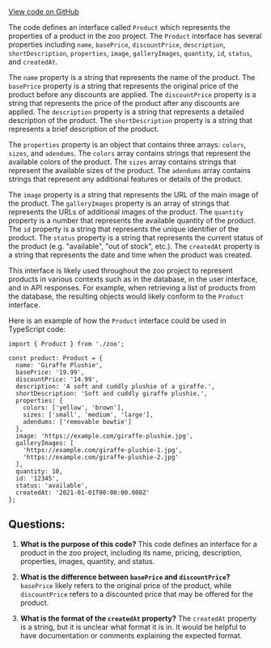 [View code on GitHub](zoo-labs/zoo/blob/master/core/src/types/product.ts)

The code defines an interface called `Product` which represents the properties of a product in the zoo project. The `Product` interface has several properties including `name`, `basePrice`, `discountPrice`, `description`, `shortDescription`, `properties`, `image`, `galleryImages`, `quantity`, `id`, `status`, and `createdAt`. 

The `name` property is a string that represents the name of the product. The `basePrice` property is a string that represents the original price of the product before any discounts are applied. The `discountPrice` property is a string that represents the price of the product after any discounts are applied. The `description` property is a string that represents a detailed description of the product. The `shortDescription` property is a string that represents a brief description of the product. 

The `properties` property is an object that contains three arrays: `colors`, `sizes`, and `adendums`. The `colors` array contains strings that represent the available colors of the product. The `sizes` array contains strings that represent the available sizes of the product. The `adendums` array contains strings that represent any additional features or details of the product. 

The `image` property is a string that represents the URL of the main image of the product. The `galleryImages` property is an array of strings that represents the URLs of additional images of the product. The `quantity` property is a number that represents the available quantity of the product. The `id` property is a string that represents the unique identifier of the product. The `status` property is a string that represents the current status of the product (e.g. "available", "out of stock", etc.). The `createdAt` property is a string that represents the date and time when the product was created.

This interface is likely used throughout the zoo project to represent products in various contexts such as in the database, in the user interface, and in API responses. For example, when retrieving a list of products from the database, the resulting objects would likely conform to the `Product` interface. 

Here is an example of how the `Product` interface could be used in TypeScript code:

```
import { Product } from './zoo';

const product: Product = {
  name: 'Giraffe Plushie',
  basePrice: '19.99',
  discountPrice: '14.99',
  description: 'A soft and cuddly plushie of a giraffe.',
  shortDescription: 'Soft and cuddly giraffe plushie.',
  properties: {
    colors: ['yellow', 'brown'],
    sizes: ['small', 'medium', 'large'],
    adendums: ['removable bowtie']
  },
  image: 'https://example.com/giraffe-plushie.jpg',
  galleryImages: [
    'https://example.com/giraffe-plushie-1.jpg',
    'https://example.com/giraffe-plushie-2.jpg'
  ],
  quantity: 10,
  id: '12345',
  status: 'available',
  createdAt: '2021-01-01T00:00:00.000Z'
};
```
## Questions: 
 1. **What is the purpose of this code?** 
This code defines an interface for a product in the zoo project, including its name, pricing, description, properties, images, quantity, and status.

2. **What is the difference between `basePrice` and `discountPrice`?** 
`basePrice` likely refers to the original price of the product, while `discountPrice` refers to a discounted price that may be offered for the product.

3. **What is the format of the `createdAt` property?** 
The `createdAt` property is a string, but it is unclear what format it is in. It would be helpful to have documentation or comments explaining the expected format.